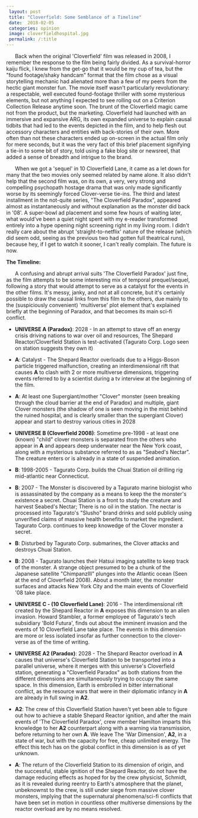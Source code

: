 ```yaml
---
 layout: post
 title: "Cloverfield: Some Semblance of a Timeline"
 date:  2018-02-05
 categories: opinion
 image: cloverfieldhospital.jpg
 permalink: /:title
---
```



 &nbsp;&nbsp;&nbsp;&nbsp;&nbsp;&nbsp;Back when the original 'Cloverfield' film was released in 2008, I remember the response to the film being fairly divided. As a survival-horror kaiju flick, I knew from the get-go that it would be my cup of tea, but the "found footage/shaky handcam" format that the film chose as a visual storytelling mechanic had alienated more than a few of my peers from the hectic giant monster fun. The movie itself wasn't particularly revolutionary: a respectable, well executed found-footage thriller with some mysterious elements, but not anything I expected to see rolling out on a Criterion Collection Release anytime soon. The brunt of the Cloverfield magic came not from the product, but the marketing. Cloverfield had launched with an immersive and expansive ARG, its own expanded universe to explain causal tidbits that had led to the events depicted in the film, and to help flesh out accessory characters and entities with back-stories of their own. More often than not these characters ended up on-screen in the actual film only for mere seconds, but it was the very fact of this brief placement signifying a tie-in to some bit of story, told using a fake blog site or newsreel, that added a sense of breadth and intrigue to the brand.

 &nbsp;&nbsp;&nbsp;&nbsp;&nbsp;&nbsp;When we got a 'sequel' in 10 Cloverfield Lane, it came as a let down for many that the two movies only seemed related by name alone. It also didn't help that the second film was, on its own, a very, very strong and compelling psychopath hostage drama that was only made significantly worse by its seemingly forced Clover-verse tie-ins. The third and latest installment in the not-quite series, "The Cloverfield Paradox", appeared almost as instantaneously and without explanation as the monster did back in '08'. A super-bowl ad placement and some few hours of waiting later, what would've been a quiet night spent with my e-reader transformed entirely into a hype opening night screening right in my living room. I didn't really care about the abrupt 'straight-to-netflix' nature of the release (which did seem odd, seeing as the previous two had gotten full theatrical runs), because hey, if I get to watch it sooner, I can't really complain. The future is now.

 **The Timeline:**

 &nbsp;&nbsp;&nbsp;&nbsp;&nbsp;&nbsp;A confusing and abrupt arrival suits 'The Cloverfield Paradox' just fine, as the film attempts to be some interesting mix of temporal prequel/sequel, following a story that would attempt to serve as a catalyst for the events in the other films. It's messy, janky, and not at all concrete, but it's certainly possible to draw the causal links from this film to the others, due mainly to the (suspiciously convenient) 'multiverse' plot element that's explained briefly at the beginning of Paradox, and that becomes its main sci-fi conflict. 

 
 * **UNIVERSE A (Paradox)**: 2028 - In an attempt to stave off an energy crisis driving nations to war over oil and resources, The Shepard Reactor/Cloverfield Station is test-activated (Tagurato Corp. Logo seen on station suggests they own it)

 * **A**: Catalyst - The Shepard Reactor overloads due to a Higgs-Boson particle triggered malfunction, creating an interdimensional rift that causes **A** to clash with 2 or more multiverse dimensions, triggering events referred to by a scientist during a tv interview at the beginning of the film.

 * **A**:  At least one Supergiant/mother "Clover" monster (seen breaking through the cloud barrier at the end of Paradox) and multiple, giant Clover monsters (the shadow of one is seen moving in the mist behind the ruined hospital, and is clearly smaller than the supergiant Clover) appear and start to destroy various cities in 2028

 * **UNIVERSE B (Cloverfield 2008)**: Sometime pre-1998 - at least one (known) "child" clover monsters is separated from the others who appear in **A** and appears deep underwater near the New York coast, along with a mysterious substance referred to as as "Seabed's Nectar". The creature enters or is already in a state of suspended animation.

 * **B**: 1998-2005 - Tagurato Corp. builds the Chuai Station oil drilling rig mid-atlantic near Connecticut.

 * **B**: 2007 - The Monster is discovered by a Tagurato marine biologist who is assassinated by the company as a means to keep the the monster's existence a secret. Chuai Station is a front to study the creature and harvest Seabed's Nectar; There is no oil in the station. The nectar is processed into Tagurato's "Slusho" brand drinks and sold publicly using unverified claims of massive health benefits to market the ingredient. Tagurato Corp. continues to keep knowedge of the Clover monster a secret.

 * **B**: Disturbed by Tagurato Corp. submarines, the Clover attacks and destroys Chuai Station. 

 * **B**: 2008 - Tagurato launches their Hatsui imaging satellite to keep track of the monster. A strange object presumed to be a chunk of the Japanese satellite "ChimpanzIII" plunges into the Atlantic ocean (Seen at the end of Cloverfield 2008). About a month later, the monster surfaces and attacks New York City and the main events of Cloverfield '08 take place.

 * **UNIVERSE C - (10 Cloverfield Lane)**: 2016 - The interdimensional rift created by the Shepard Reactor in **A** exposes this dimension to an alien invasion. Howard Stambler, a former employee of Tagurato's tech subsidiary 'Bold Futura', finds out about the imminent invasion and the events of 10 Cloverfield Lane take place. The events in this dimension are more or less isolated insofar as further connection to the clover-verse as of the time of writing.

 * **UNIVERSE A2 (Paradox)**: 2028 - The Shepard Reactor overload in **A** causes that universe's Cloverfield Station to be transported into a parallel universe, where it merges with this universe's Cloverfield station, generating a "Cloverfield Paradox" as both stations from the different dimensions are simultaneously trying to occupy the same space. In this dimension, Earth is embroiled in bitter international conflict, as the resource wars that were in their diplomatic infancy in **A** are already in full swing in **A2**. 

 * **A2**: The crew of this Cloverfield Station haven't yet been able to figure out how to achieve a stable Shepard Reactor ignition, and after the main events of 'The Cloverfield Paradox', crew member Hamilton imparts this knowledge to her **A2** counterpart along with a warning via transmission, before returning to her own **A**. We leave The 'War Dimension', **A2**, in a state of war, but with the capacity for free, cheap unlimited energy. The effect this tech has on the global conflict in this dimension is as of yet unknown.

 * **A**: The return of the Cloverfield Station to its dimension of origin, and the successful, stable ignition of the Shepard Reactor, do not have the damage reducing effects as hoped for by the crew physicist, Schmidt, as it is revealed during reentry to Earth's atmosphere that the planet, unbeknownst to the crew, is still under siege from massive clover monsters, implying that the supernatural phenomena/sci-fi conflicts that have been set in motion in countless other multiverse dimensions by the reactor overload are by no means resolved.